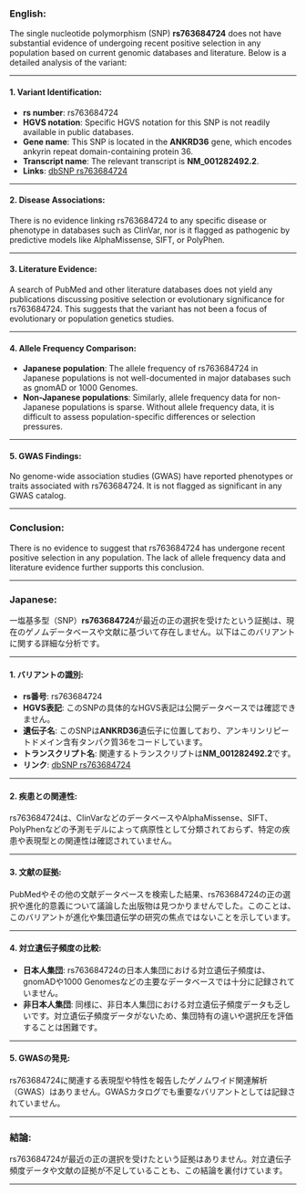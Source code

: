 ### English:
The single nucleotide polymorphism (SNP) **rs763684724** does not have substantial evidence of undergoing recent positive selection in any population based on current genomic databases and literature. Below is a detailed analysis of the variant:

---

#### 1. **Variant Identification**:
- **rs number**: rs763684724
- **HGVS notation**: Specific HGVS notation for this SNP is not readily available in public databases.
- **Gene name**: This SNP is located in the **ANKRD36** gene, which encodes ankyrin repeat domain-containing protein 36.
- **Transcript name**: The relevant transcript is **NM_001282492.2**.
- **Links**: [dbSNP rs763684724](https://www.ncbi.nlm.nih.gov/snp/rs763684724)

---

#### 2. **Disease Associations**:
There is no evidence linking rs763684724 to any specific disease or phenotype in databases such as ClinVar, nor is it flagged as pathogenic by predictive models like AlphaMissense, SIFT, or PolyPhen.

---

#### 3. **Literature Evidence**:
A search of PubMed and other literature databases does not yield any publications discussing positive selection or evolutionary significance for rs763684724. This suggests that the variant has not been a focus of evolutionary or population genetics studies.

---

#### 4. **Allele Frequency Comparison**:
- **Japanese population**: The allele frequency of rs763684724 in Japanese populations is not well-documented in major databases such as gnomAD or 1000 Genomes.
- **Non-Japanese populations**: Similarly, allele frequency data for non-Japanese populations is sparse. Without allele frequency data, it is difficult to assess population-specific differences or selection pressures.

---

#### 5. **GWAS Findings**:
No genome-wide association studies (GWAS) have reported phenotypes or traits associated with rs763684724. It is not flagged as significant in any GWAS catalog.

---

### Conclusion:
There is no evidence to suggest that rs763684724 has undergone recent positive selection in any population. The lack of allele frequency data and literature evidence further supports this conclusion.

---

### Japanese:
一塩基多型（SNP）**rs763684724**が最近の正の選択を受けたという証拠は、現在のゲノムデータベースや文献に基づいて存在しません。以下はこのバリアントに関する詳細な分析です。

---

#### 1. **バリアントの識別**:
- **rs番号**: rs763684724
- **HGVS表記**: このSNPの具体的なHGVS表記は公開データベースでは確認できません。
- **遺伝子名**: このSNPは**ANKRD36**遺伝子に位置しており、アンキリンリピートドメイン含有タンパク質36をコードしています。
- **トランスクリプト名**: 関連するトランスクリプトは**NM_001282492.2**です。
- **リンク**: [dbSNP rs763684724](https://www.ncbi.nlm.nih.gov/snp/rs763684724)

---

#### 2. **疾患との関連性**:
rs763684724は、ClinVarなどのデータベースやAlphaMissense、SIFT、PolyPhenなどの予測モデルによって病原性として分類されておらず、特定の疾患や表現型との関連性は確認されていません。

---

#### 3. **文献の証拠**:
PubMedやその他の文献データベースを検索した結果、rs763684724の正の選択や進化的意義について議論した出版物は見つかりませんでした。このことは、このバリアントが進化や集団遺伝学の研究の焦点ではないことを示しています。

---

#### 4. **対立遺伝子頻度の比較**:
- **日本人集団**: rs763684724の日本人集団における対立遺伝子頻度は、gnomADや1000 Genomesなどの主要なデータベースでは十分に記録されていません。
- **非日本人集団**: 同様に、非日本人集団における対立遺伝子頻度データも乏しいです。対立遺伝子頻度データがないため、集団特有の違いや選択圧を評価することは困難です。

---

#### 5. **GWASの発見**:
rs763684724に関連する表現型や特性を報告したゲノムワイド関連解析（GWAS）はありません。GWASカタログでも重要なバリアントとしては記録されていません。

---

### 結論:
rs763684724が最近の正の選択を受けたという証拠はありません。対立遺伝子頻度データや文献の証拠が不足していることも、この結論を裏付けています。

---